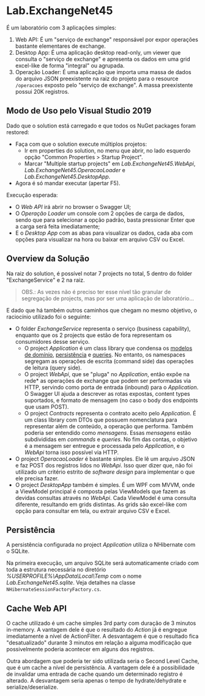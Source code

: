 # Lab.ExchangeNet45
É um laboratório com 3 aplicações simples:

1. Web API: É um "serviço de exchange" responsável por expor operações bastante elementares de exchange.
2. Desktop App: É uma aplicação desktop read-only, um viewer que consulta o "serviço de exchange" e apresenta os dados em uma grid excel-like de forma "integral" ou agrupada.
3. Operação Loader: É uma aplicação que importa uma massa de dados do arquivo JSON preexistente na raiz do projeto para o resource `/operacoes` exposto pelo "serviço de exchange". A massa preexistente possui 20K registros.



## Modo de Uso pelo Visual Studio 2019

Dado que o solution está carregado e que todos os NuGet packages foram restored:

- Faça com que o solution execute múltiplos projetos:
  - Ir em properties do solution, no menu que abrir, no lado esquerdo opção "Common Properties > Startup Project".
  - Marcar "Multiple startup projects" em *Lab.ExchangeNet45.WebApi*, *Lab.ExchangeNet45.OperacaoLoader* e *Lab.ExchangeNet45.DesktopApp*.
- Agora é só mandar executar (apertar F5).

Execução esperada:

- O *Web API* irá abrir no browser o Swagger UI;
- O *Operação Loader* um console com 2 opções de carga de dados, sendo que para selecionar a opção padrão, basta pressionar Enter que a carga será feita imediatamente;
- E o *Desktop App* com as abas para visualizar os dados, cada aba com opções para visualizar na hora ou baixar em arquivo CSV ou Excel.



## Overview da Solução

Na raiz do solution, é possível notar 7 projects no total, 5 dentro do folder "ExchangeService" e 2 na raiz. 

> OBS.: As vezes não é preciso ter esse nível tão granular de segregação de projects, mas por ser uma aplicação de laboratório...

E dado que há também outros caminhos que chegam no mesmo objetivo, o raciocínio utilizado foi o seguinte: 

- O folder *ExchangeService* representa o serviço (business capability), enquanto que os 2 projects que estão de fora representam os consumidores desse serviço.
  - O project *Application* é um class library que condensa os <u>modelos de domínio</u>, <u>persistência</u> e <u>queries</u>. No entanto, os namespaces segregam as operações de escrita (command side) das operações de leitura (query side). 
  - O project *WebApi*, que se "pluga" no *Application*, então expõe na rede* as operações de exchange que podem ser performadas via HTTP, servindo como porta de entrada (inbound) para o *Application*. O Swagger UI ajuda a descrever as rotas expostas, content types suportados, e formato de mensagem (no caso o body dos endpoints que usam POST).
  - O project *Contracts* representa o contrato aceito pelo *Application*. É um class library com DTOs que possuem nomenclatura para representar além de conteúdo, a operação que performa. Também poderia ser entendido como *mensagens*. Essas *mensagens* estão subdivididas em *commands* e *queries*. No fim das contas, o objetivo é a mensagem ser entregue e processada pelo *Application*, e o *WebApi* torna isso possível via HTTP.
- O project *OperacaoLoader* é bastante simples. Ele lê um arquivo JSON e faz POST dos registros lidos no *WebApi*. Isso quer dizer que, não foi utilizado um critério estrito de *software design* para implementar o que ele precisa fazer.
- O project *DesktopApp* também é simples. É um WPF com MVVM, onde a ViewModel principal é composta pelas ViewModels que fazem as devidas consultas através no *WebApi*. Cada ViewModel é uma consulta diferente, resultando em grids distintas. As grids são excel-like com opção para consultar em tela, ou extrair arquivo CSV e Excel.



## Persistência

A persistência configurada no project *Application* utiliza o NHibernate com o SQLite.

Na primeira execução, um arquivo SQLite será automaticamente criado com toda a estrutura necessária no diretório *%USERPROFILE%\AppData\Local\Temp* com o nome *Lab.ExchangeNet45.sqlite*. Veja detalhes na classe `NHibernateSessionFactoryFactory.cs`.



## Cache Web API

O cache utilizado é um cache simples 3rd party com duração de 3 minutos in-memory. A vantagem dele é que o resultado do *Action* já é engregue imediatamente a nível de ActionFilter. A desvantagem é que o resultado fica "desatualizado" durante 3 minutos em relação a alguma modificação que possivelmente poderia acontecer em alguns dos registros.

Outra abordagem que poderia ter sido utilizada seria o Second Level Cache, que é um cache a nível de persistência. A vantagem dele é a possibilidade de invalidar uma entrada de cache quando um determinado registro é alterado. A desvantagem seria apenas o tempo de hydrate/dehydrate e serialize/deserialize.